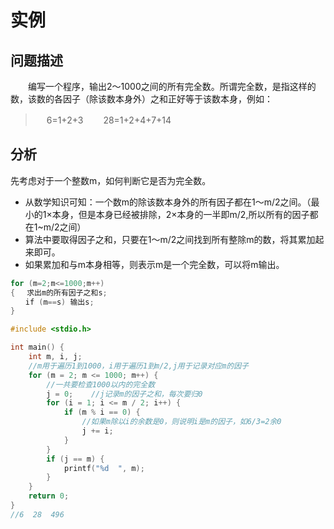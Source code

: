# 实例

## 问题描述

　　编写一个程序，输出2～1000之间的所有完全数。所谓完全数，是指这样的数，该数的各因子（除该数本身外）之和正好等于该数本身，例如：　

> 　  6=1+2+3　　  28=1+2+4+7+14

## 分析

先考虑对于一个整数m，如何判断它是否为完全数。

+ 从数学知识可知：一个数m的除该数本身外的所有因子都在1～m/2之间。（最小的1×本身，但是本身已经被排除，2×本身的一半即m/2,所以所有的因子都在1~m/2之间）
+ 算法中要取得因子之和，只要在1～m/2之间找到所有整除m的数，将其累加起来即可。
+ 如果累加和与m本身相等，则表示m是一个完全数，可以将m输出。

```c
for (m=2;m<=1000;m++)
{　 求出m的所有因子之和s;
　　if (m==s) 输出s;
}
```

```c
#include <stdio.h>

int main() {
    int m, i, j;
    //m用于遍历1到1000，i用于遍历1到m/2,j用于记录对应m的因子
    for (m = 2; m <= 1000; m++) {
        //一共要检查1000以内的完全数
        j = 0;    //j记录m的因子之和，每次要归0
        for (i = 1; i <= m / 2; i++) {
            if (m % i == 0) {
                //如果m除以i的余数是0，则说明i是m的因子，如6/3=2余0
                j += i;
            }
        }
        if (j == m) {
            printf("%d  ", m);
        }
    }
    return 0;
}
//6  28  496

```




